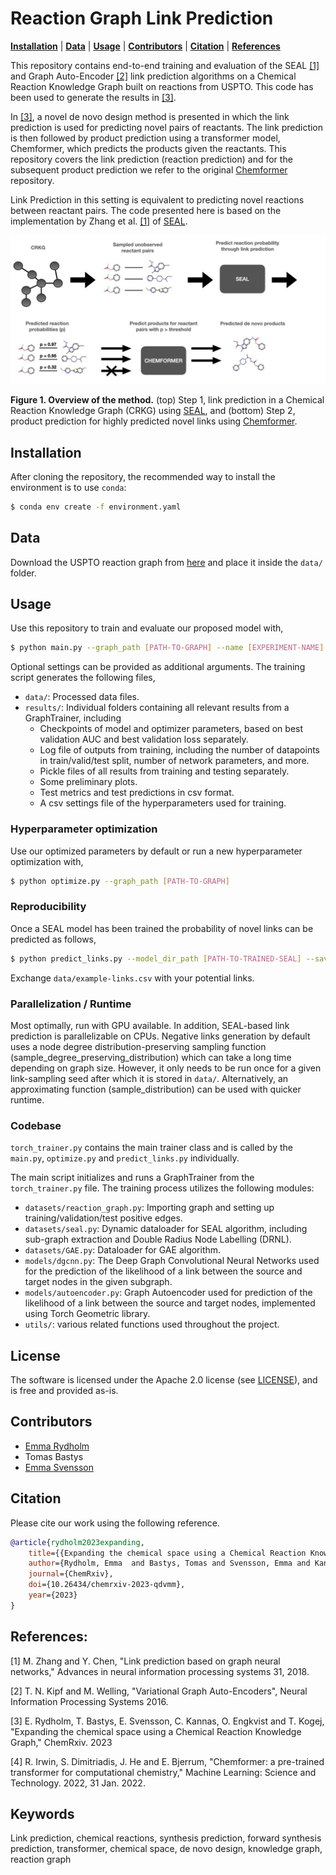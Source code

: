 # Reaction Graph Link Prediction

**[Installation](#installation)**
| **[Data](#data)**
| **[Usage](#usage)**
| **[Contributors](#contributors)**
| **[Citation](#citation)**
| **[References](#references)**

This repository contains end-to-end training and evaluation of the SEAL [[1]](https://proceedings.neurips.cc/paper_files/paper/2018/file/53f0d7c537d99b3824f0f99d62ea2428-Paper.pdf) and Graph Auto-Encoder [[2]](https://arxiv.org/abs/1611.07308) link prediction algorithms on a Chemical Reaction Knowledge Graph built on reactions from USPTO. This code has been used to generate the results in [[3]](https://chemrxiv.org/engage/chemrxiv/article-details/64e34fe400bbebf0e68bcfb8).

In [[3]](https://chemrxiv.org/engage/chemrxiv/article-details/64e34fe400bbebf0e68bcfb8), a novel de novo design method is presented in which the link prediction is used for predicting novel pairs of reactants. The link prediction is then followed by product prediction using a transformer model, Chemformer, which predicts the products given the reactants. This repository covers the link prediction (reaction prediction) and for the subsequent product prediction we refer to the original [Chemformer](https://github.com/MolecularAI/Chemformer) repository. 

Link Prediction in this setting is equivalent to predicting novel reactions between reactant pairs. The code presented here is based on the implementation by Zhang et al. [[1]](https://proceedings.neurips.cc/paper_files/paper/2018/file/53f0d7c537d99b3824f0f99d62ea2428-Paper.pdf) of [SEAL](https://github.com/facebookresearch/SEAL_OGB/tree/main).

![plot](figures/method_overview.jpg)

**Figure 1. Overview of the method.** (top) Step 1, link prediction in a Chemical Reaction Knowledge Graph (CRKG) using [SEAL](https://github.com/facebookresearch/SEAL_OGB/tree/main), and (bottom) Step 2, product prediction for highly predicted novel links using [Chemformer](https://github.com/MolecularAI/Chemformer). 

## Installation

After cloning the repository, the recommended way to install the environment is to use `conda`:

```bash
$ conda env create -f environment.yaml
```

## Data
Download the USPTO reaction graph from [here](https://doi.org/10.5281/zenodo.10171188) and place it inside the ```data/``` folder.

## Usage
Use this repository to train and evaluate our proposed model with,

```bash
$ python main.py --graph_path [PATH-TO-GRAPH] --name [EXPERIMENT-NAME]
```

Optional settings can be provided as additional arguments. The training script generates the following files,
- ```data/```: Processed data files.
- ```results/```: Individual folders containing all relevant results from a GraphTrainer, including
    - Checkpoints of model and optimizer parameters, based on best validation AUC and best validation loss separately. 
    - Log file of outputs from training, including the number of datapoints in train/valid/test split, number of network parameters, and more. 
    - Pickle files of all results from training and testing separately. 
    - Some preliminary plots.
    - Test metrics and test predictions in csv format. 
    - A csv settings file of the hyperparameters used for training.

### Hyperparameter optimization
Use our optimized parameters by default or run a new hyperparameter optimization with,

```bash
$ python optimize.py --graph_path [PATH-TO-GRAPH]
```

### Reproducibility
Once a SEAL model has been trained the probability of novel links can be predicted as follows,
```bash
$ python predict_links.py --model_dir_path [PATH-TO-TRAINED-SEAL] --save_path [SAVE-PATH] --graph_path [PATH-TO-GRAPH] --edges_path data/example-links.csv
```

Exchange ```data/example-links.csv``` with your potential links.

### Parallelization / Runtime
Most optimally, run with GPU available. In addition, SEAL-based link prediction is parallelizable on CPUs. Negative links generation by default uses a node degree distribution-preserving sampling function (sample_degree_preserving_distribution) which can take a long time depending on graph size. However, it only needs to be run once for a given link-sampling seed after which it is stored in ```data/```. Alternatively, an approximating function (sample_distribution) can be used with quicker runtime.

### Codebase

```torch_trainer.py``` contains the main trainer class and is called by the ```main.py```, ```optimize.py``` and ```predict_links.py``` individually.

The main script initializes and runs a GraphTrainer from the ```torch_trainer.py``` file. The training process utilizes the following modules:
- ```datasets/reaction_graph.py```: Importing graph and setting up training/validation/test positive edges. 
- ```datasets/seal.py```: Dynamic dataloader for SEAL algorithm, including sub-graph extraction and Double Radius Node Labelling (DRNL).
- ```datasets/GAE.py```: Dataloader for GAE algorithm.
- ```models/dgcnn.py```: The Deep Graph Convolutional Neural Networks used for the prediction of the likelihood of a link between the source and target nodes in the given subgraph.
- ```models/autoencoder.py```: Graph Autoencoder used for prediction of the likelihood of a link between the source and target nodes, implemented using Torch Geometric library.
- ```utils/```: various related functions used throughout the project. 

## License

The software is licensed under the Apache 2.0 license (see [LICENSE](https://github.com/MolecularAI/reaction-graph-link-prediction/blob/main/LICENSE)), and is free and provided as-is.

## Contributors
- [Emma Rydholm](https://github.com/emmaryd)
- Tomas Bastys
- [Emma Svensson](https://github.com/emmas96)

## Citation

Please cite our work using the following reference.
```bibtex
@article{rydholm2023expanding,
    title={{Expanding the chemical space using a Chemical Reaction Knowledge Graph}},
    author={Rydholm, Emma  and Bastys, Tomas and Svensson, Emma and Kannas, Christos and Engkvist, Ola and Kogej, Thierry},
    journal={ChemRxiv},
    doi={10.26434/chemrxiv-2023-qdvmm},
    year={2023}
}
```

## References:
[1] M. Zhang and Y. Chen, "Link prediction based on graph neural networks," Advances in neural information processing systems 31, 2018.

[2] T. N. Kipf and M. Welling, "Variational Graph Auto-Encoders", Neural Information Processing Systems 2016.

[3] E. Rydholm, T. Bastys, E. Svensson, C. Kannas, O. Engkvist and T. Kogej, "Expanding the chemical space using a Chemical Reaction Knowledge Graph,"  ChemRxiv. 2023

[4] R. Irwin, S. Dimitriadis, J. He and E. Bjerrum, "Chemformer: a pre-trained transformer for computational chemistry," Machine Learning: Science and Technology. 2022, 31 Jan. 2022. 

## Keywords
Link prediction, chemical reactions, synthesis prediction, forward synthesis prediction, transformer, chemical space, de novo design, knowledge graph, reaction graph


